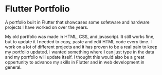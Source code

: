 # Flutter Portfolio

A portfolio built in Flutter that showcases some sofetware and hardware projects I have worked on over the years.

My old portfolio was made in HTML, CSS, and javascript.  It still works fine, but to update it I needed to copy, paste and edit HTML code every time. I work on a lot of different projects and it has proven to be a real pain to keep my portfolio updated. I wanted something where I can just type in the data and my portfolio will update itself.  I thought this would also be a great oppertunity to advance my skills in Flutter and in web development in general.



